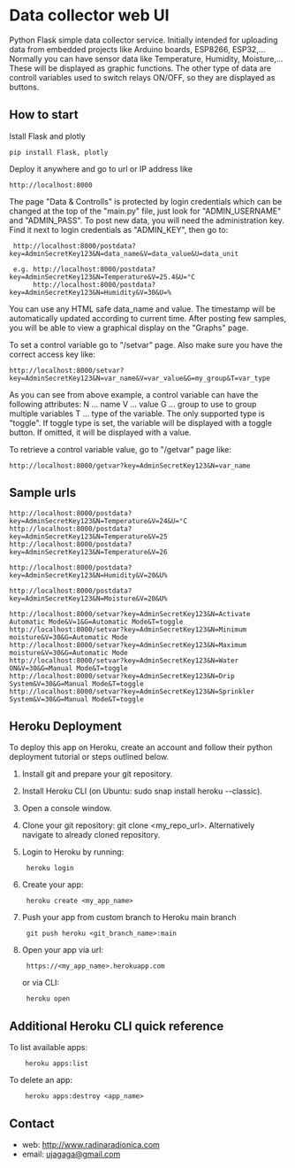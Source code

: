 # Data collector web UI #

Python Flask simple data collector service. Initially intended for uploading data from embedded projects like Arduino boards, ESP8266, ESP32,... 
Normally you can have sensor data like Temperature, Humidity, Moisture,... These will be displayed as graphic functions.
The other type of data are controll variables used to switch relays ON/OFF, so they are displayed as buttons.

## How to start ##
Istall Flask and plotly


    pip install Flask, plotly


Deploy it anywhere and go to url or IP address like 


    http://localhost:8000


The page "Data & Controlls" is protected by login credentials which can be changed at the top of the "main.py" file, just look for "ADMIN_USERNAME" and "ADMIN_PASS". 
To post new data, you will need the administration key. Find it next to login credentials as "ADMIN_KEY", then go to:


     http://localhost:8000/postdata?key=AdminSecretKey123&N=data_name&V=data_value&U=data_unit

     e.g. http://localhost:8000/postdata?key=AdminSecretKey123&N=Temperature&V=25.4&U=°C
          http://localhost:8000/postdata?key=AdminSecretKey123&N=Humidity&V=30&U=%


You can use any HTML safe data_name and value. The timestamp will be automatically updated according to current time.
After posting few samples, you will be able to view a graphical display on the "Graphs" page.

To set a control variable go to "/setvar" page. Also make sure you have the correct access key like:


    http://localhost:8000/setvar?key=AdminSecretKey123&N=var_name&V=var_value&G=my_group&T=var_type


As you can see from above example, a control variable can have the following attributes:
    N ... name
    V ... value
    G ... group to use to group multiple variables
    T ... type of the variable. The only supported type is "toggle". 
            If toggle type is set, the variable will be displayed with a toggle button. If omitted, it will be displayed with a value.
            
To retrieve a control variable value, go to "/getvar" page like:


    http://localhost:8000/getvar?key=AdminSecretKey123&N=var_name


## Sample urls

    http://localhost:8000/postdata?key=AdminSecretKey123&N=Temperature&V=24&U=°C
    http://localhost:8000/postdata?key=AdminSecretKey123&N=Temperature&V=25
    http://localhost:8000/postdata?key=AdminSecretKey123&N=Temperature&V=26
    
    http://localhost:8000/postdata?key=AdminSecretKey123&N=Humidity&V=20&U%
    
    http://localhost:8000/postdata?key=AdminSecretKey123&N=Moisture&V=20&U%
    
    http://localhost:8000/setvar?key=AdminSecretKey123&N=Activate Automatic Mode&V=1&G=Automatic Mode&T=toggle
    http://localhost:8000/setvar?key=AdminSecretKey123&N=Minimum moisture&V=30&G=Automatic Mode
    http://localhost:8000/setvar?key=AdminSecretKey123&N=Maximum moisture&V=30&G=Automatic Mode
    http://localhost:8000/setvar?key=AdminSecretKey123&N=Water ON&V=30&G=Manual Mode&T=toggle
    http://localhost:8000/setvar?key=AdminSecretKey123&N=Drip System&V=30&G=Manual Mode&T=toggle
    http://localhost:8000/setvar?key=AdminSecretKey123&N=Sprinkler System&V=30&G=Manual Mode&T=toggle


## Heroku Deployment ##

To deploy this app on Heroku, create an account and follow their python deployment tutorial or steps outlined below.

1. Install git and prepare your git repository.
2. Install Heroku CLI (on Ubuntu: sudo snap install heroku --classic).
3. Open a console window.
4. Clone your git repository: git clone <my_repo_url>. Alternatively navigate to already cloned repository.
5. Login to Heroku by running:

        heroku login

6. Create your app:

        heroku create <my_app_name>

7. Push your app from custom branch to Heroku main branch

        git push heroku <git_branch_name>:main

8. Open your app via url: 

        https://<my_app_name>.herokuapp.com

   or via CLI: 

        heroku open


## Additional Heroku CLI quick reference ##

To list available apps:

        heroku apps:list

To delete an app:

        heroku apps:destroy <app_name>


## Contact ##

* web: http://www.radinaradionica.com
* email: ujagaga@gmail.com

